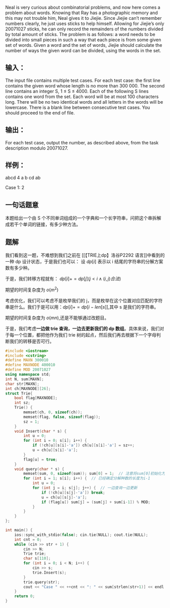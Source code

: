 Neal is very curious about combinatorial problems, and now here comes a problem about words. Knowing that Ray has a photographic memory and this may not trouble him, Neal gives it to Jiejie. Since Jiejie can’t remember numbers clearly, he just uses sticks to help himself. Allowing for Jiejie’s only 20071027 sticks, he can only record the remainders of the numbers divided by total amount of sticks. The problem is as follows: a word needs to be divided into small pieces in such a way that each piece is from some given set of words. Given a word and the set of words, Jiejie should calculate the number of ways the given word can be divided, using the words in the set.

## 输入：
The input file contains multiple test cases. For each test case: the first line contains the given word whose length is no more than 300 000. The second line contains an integer S, 1 ≤ S ≤ 4000. Each of the following S lines contains one word from the set. Each word will be at most 100 characters long. There will be no two identical words and all letters in the words will be lowercase. There is a blank line between consecutive test cases. You should proceed to the end of file.

## 输出：
For each test case, output the number, as described above, from the task description modulo 20071027.

## 样例：
abcd
4
a
b
cd
ab

Case 1: 2

## 一句话题意
本题给出一个由 S 个不同单词组成的一个字典和一个长字符串，问把这个串拆解成若干个单词的链接，有多少种方法。

## 题解
我们看到这一题，不难想到我们之前在 [[【TRIE上dp】洛谷P2292 语言]]中看到的一种 dp 设计状态，于是我们也可以：
设 $dp[i]$ 表示以 i 结尾的字符串的分解方案数有多少种。

于是，我们转移方程就有：
$dp[i]+=dp[j](j<i\land(i,j)合法)$ 

期望的时间复杂度为 $o(m^2)$

考虑优化，我们可以考虑不是枚举我们的 j，而是枚举在这个位置对应匹配的字符串是什么。我们于是可以用：$dp[i]+=dp[i-len[s]]$,其中 s 是我们的字符串。

期望的时间复杂度为 $o(mn)$,还是不能够通过改题目。

于是，我们考虑**一边做 trie 查询，一边去更新我们的 dp 数组**。具体来说，我们对于每一个位置，都把他作为我们 trie 树的起点，然后我们再去根据下一个字母判断我们的转移是否可行。

```cpp
#include <iostream>
#include <cstring>
#define MAXN 300010
#define MAXNODE 400010
#define MOD 20071027
using namespace std;
int N, sum[MAXN];
char str[MAXN];
int ch[MAXNODE][26];
struct Trie{
    bool flag[MAXNODE];
    int sz;
    Trie() {
        memset(ch, 0, sizeof(ch));
        memset(flag, false, sizeof(flag));
        sz = 1;
    }
    void Insert(char * s) {
        int u = 0;
        for (int i = 0; s[i]; i++) {
            if (!ch[u][s[i]-'a']) ch[u][s[i]-'a'] = sz++;
            u = ch[u][s[i]-'a'];
        }
        flag[u] = true;
    }
    void query(char * s) {
        memset(sum, 0, sizeof(sum)); sum[0] = 1;  // 注意将sum[0]初始化为1
        for (int i = 1; s[i]; i++) {  // 已经确定分解种数的长度为i-1
            int u = 0;
            for (int j = i; s[j]; j++) {  // 一边查询一边更新
                if (!ch[u][s[j]-'a']) break;
                u = ch[u][s[j]-'a'];
                if (flag[u]) sum[j] = (sum[j] + sum[i-1]) % MOD;
            }
        }
    }
};

int main() {
    ios::sync_with_stdio(false); cin.tie(NULL); cout.tie(NULL);
    int cnt = 0;
    while (cin >> str + 1) {
        cin >> N;
        Trie trie;
        char s[110];
        for (int i = 0; i < N; i++) {
            cin >> s;
            trie.Insert(s);
        }
        trie.query(str);
        cout << "Case " << ++cnt << ": " << sum[strlen(str+1)] << endl;
    }
    return 0;
}
```